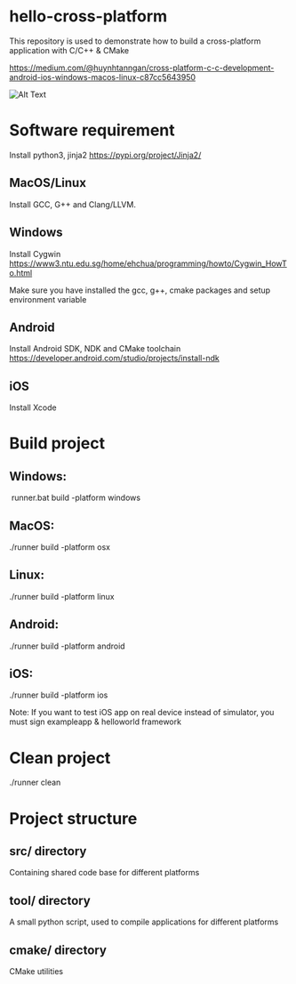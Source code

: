 # hello-cross-platform

This repository is used to demonstrate how to build a cross-platform application with C/C++ & CMake

https://medium.com/@huynhtanngan/cross-platform-c-c-development-android-ios-windows-macos-linux-c87cc5643950


![Alt Text](https://thumbs.gfycat.com/ScholarlyOrneryDrongo-size_restricted.gif)


# Software requirement
Install python3, jinja2 https://pypi.org/project/Jinja2/
## MacOS/Linux
Install GCC, G++ and Clang/LLVM.
## Windows
Install Cygwin
https://www3.ntu.edu.sg/home/ehchua/programming/howto/Cygwin_HowTo.html

Make sure you have installed the gcc, g++, cmake packages and setup environment variable
## Android
Install Android SDK, NDK and CMake toolchain
https://developer.android.com/studio/projects/install-ndk
## iOS
Install Xcode

# Build project
## Windows:
 runner.bat build -platform windows
## MacOS: 
./runner build -platform osx
## Linux: 
./runner build -platform linux
## Android: 
./runner build -platform android
## iOS: 
./runner build -platform ios

Note: If you want to test iOS app on real device instead of simulator, you must sign exampleapp & helloworld framework

# Clean project
./runner clean

# Project structure
## src/ directory
Containing shared code base for different platforms
## tool/ directory 
A small python script, used to compile applications for different platforms
## cmake/ directory
CMake utilities
